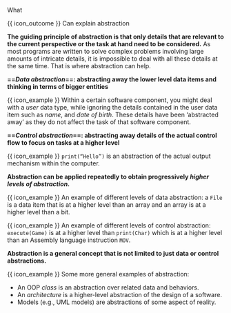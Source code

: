 <span id="title">What</span>

<span id="prereqs"></span>

<span id="outcomes">{{ icon_outcome }} Can explain abstraction</span>

<div id="body">

<box type="definition" seamless>
<include src="../../../common/definitions.md#def-abstraction" inline />
</box>

**The guiding principle of abstraction is that only details that are relevant to the current perspective or the task at hand need to be considered.** As most programs are written to solve complex problems involving large amounts of intricate details, it is impossible to deal with all these details at the same time. That is where abstraction can help.

**==_Data abstraction_==: abstracting away the lower level data items and thinking in terms of bigger entities**

<box>

{{ icon_example }} Within a certain software component, you might deal with a _user_ data type, while ignoring the details contained in the user data item such as _name_, and _date of birth_. These details have been ‘abstracted away’ as they do not affect the task of that software component.

</box>

**==_Control abstraction_==: abstracting away details of the actual control flow to focus on tasks at a higher level**

<box>

{{ icon_example }} `print(“Hello”)` is an abstraction of the actual output mechanism within the computer.

</box>

**Abstraction can be applied repeatedly to obtain progressively _higher levels of abstraction_.**

<box>

{{ icon_example }} An example of different levels of data abstraction: a `File` is a data item that is at a higher level than an array and an array is at a higher level than a bit.

{{ icon_example }} An example of different levels of control abstraction: `execute(Game)` is at a higher level than `print(Char)` which is at a higher level than an Assembly language instruction `MOV`.

</box>

**Abstraction is a general concept that is not limited to just data or control abstractions.**

<box>

{{ icon_example }} Some more general examples of abstraction:

* An OOP _class_ is an abstraction over related data and behaviors.
* An _architecture_ is a higher-level abstraction of the design of a software.
* Models (e.g., UML models) are abstractions of some aspect of reality.

</box>

</div>

<div id="extras">
</div>
